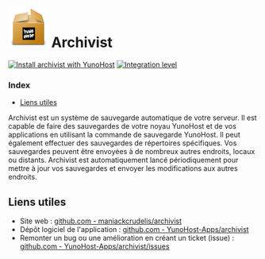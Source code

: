# <img src="/images/yunohost_package.png" height="80px" alt="Package"> Archivist

[![Install archivist with YunoHost](https://install-app.yunohost.org/install-with-yunohost.png)](https://install-app.yunohost.org/?app=archivist) [![Integration level](https://dash.yunohost.org/integration/archivist.svg)](https://dash.yunohost.org/appci/app/archivist)

### Index

- [Liens utiles](#liens-utiles)

Archivist est un système de sauvegarde automatique de votre serveur. Il est capable de faire des sauvegardes de votre noyau YunoHost et de vos applications en utilisant la commande de sauvegarde YunoHost. Il peut également effectuer des sauvegardes de répertoires spécifiques.
Vos sauvegardes peuvent être envoyées à de nombreux autres endroits, locaux ou distants. Archivist est automatiquement lancé périodiquement pour mettre à jour vos sauvegardes et envoyer les modifications aux autres endroits.

## Liens utiles

+ Site web : [github.com - maniackcrudelis/archivist](https://github.com/maniackcrudelis/archivist)
+ Dépôt logiciel de l'application : [github.com - YunoHost-Apps/archivist](https://github.com/YunoHost-Apps/archivist_ynh)
+ Remonter un bug ou une amélioration en créant un ticket (issue) : [github.com - YunoHost-Apps/archivist/issues](https://github.com/YunoHost-Apps/archivist_ynh/issues)

